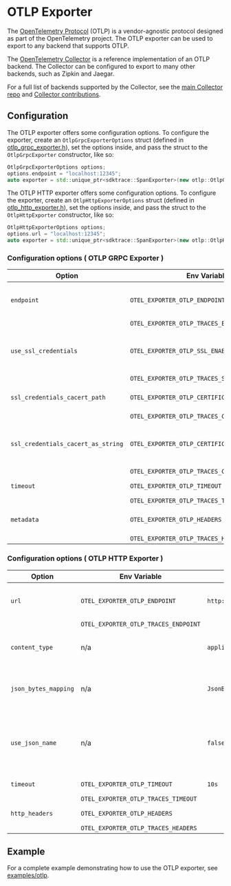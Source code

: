 # OTLP Exporter

The [OpenTelemetry
Protocol](https://github.com/open-telemetry/opentelemetry-specification/blob/main/specification/protocol/README.md)
(OTLP) is a vendor-agnostic protocol designed as part of the OpenTelemetry
project. The OTLP exporter can be used to export to any backend that supports
OTLP.

The [OpenTelemetry
Collector](https://github.com/open-telemetry/opentelemetry-collector) is a
reference implementation of an OTLP backend. The Collector can be configured to
export to many other backends, such as Zipkin and Jaegar.

For a full list of backends supported by the Collector, see the [main Collector
repo](https://github.com/open-telemetry/opentelemetry-collector/tree/main/exporter)
and [Collector
contributions](https://github.com/open-telemetry/opentelemetry-collector-contrib/tree/main/exporter).

## Configuration

The OTLP exporter offers some configuration options. To configure the exporter,
create an `OtlpGrpcExporterOptions` struct (defined in
[otlp_grpc_exporter.h](https://github.com/open-telemetry/opentelemetry-cpp/blob/main/exporters/otlp/include/opentelemetry/exporters/otlp/otlp_grpc_exporter.h)),
set the options inside, and pass the struct to the `OtlpGrpcExporter` constructor,
like so:

```cpp
OtlpGrpcExporterOptions options;
options.endpoint = "localhost:12345";
auto exporter = std::unique_ptr<sdktrace::SpanExporter>(new otlp::OtlpGrpcExporter(options));
```

The OTLP HTTP exporter offers some configuration options. To configure the exporter,
create an `OtlpHttpExporterOptions` struct (defined in
[otlp_http_exporter.h](https://github.com/open-telemetry/opentelemetry-cpp/blob/main/exporters/otlp/include/opentelemetry/exporters/otlp/otlp_http_exporter.h)),
set the options inside, and pass the struct to the `OtlpHttpExporter` constructor,
like so:

```cpp
OtlpHttpExporterOptions options;
options.url = "localhost:12345";
auto exporter = std::unique_ptr<sdktrace::SpanExporter>(new otlp::OtlpHttpExporter(options));
```

### Configuration options ( OTLP GRPC Exporter )

| Option                           | Env Variable                                 | Default               | Description                          |
|----------------------------------|----------------------------------------------|-----------------------|--------------------------------------|
|`endpoint`                        |`OTEL_EXPORTER_OTLP_ENDPOINT`                 |`http://localhost:4317`| The OTLP GRPC endpoint to connect to |
|                                  |`OTEL_EXPORTER_OTLP_TRACES_ENDPOINT`          |                       |                                      |
|`use_ssl_credentials`             |`OTEL_EXPORTER_OTLP_SSL_ENABLE`               | `false`               | Whether the endpoint is SSL enabled  |
|                                  |`OTEL_EXPORTER_OTLP_TRACES_SSL_ENABLE`        |                       |                                      |
|`ssl_credentials_cacert_path`     |`OTEL_EXPORTER_OTLP_CERTIFICATE`              | `""`                  | SSL Certificate file path            |
|                                  |`OTEL_EXPORTER_OTLP_TRACES_CERTIFICATE`       |                       |                                      |
|`ssl_credentials_cacert_as_string`|`OTEL_EXPORTER_OTLP_CERTIFICATE_STRING`       | `""`                  | SSL Certifcate as in-memory string   |
|                                  |`OTEL_EXPORTER_OTLP_TRACES_CERTIFICATE_STRING`|                       |                                      |
|`timeout`                         |`OTEL_EXPORTER_OTLP_TIMEOUT`                  | `10s`                 | GRPC deadline                        |
|                                  |`OTEL_EXPORTER_OTLP_TRACES_TIMEOUT`           |                       |                                      |
|`metadata`                        |`OTEL_EXPORTER_OTLP_HEADERS`                  |                       | Custom metadata for GRPC             |
|                                  |`OTEL_EXPORTER_OTLP_TRACES_HEADERS`           |                       |                                      |

### Configuration options ( OTLP HTTP Exporter )

| Option             | Env Variable                       | Default                         | Description                                                       |
|--------------------|------------------------------------|---------------------------------|-------------------------------------------------------------------|
|`url`               |`OTEL_EXPORTER_OTLP_ENDPOINT`       |`http://localhost:4318/v1/traces`| The OTLP HTTP endpoint to connect to                              |
|                    |`OTEL_EXPORTER_OTLP_TRACES_ENDPOINT`|                                 |                                                                   |
|`content_type`      | n/a                                | `application/json`              | Data format used - JSON or Binary                                 |
|`json_bytes_mapping`| n/a                                | `JsonBytesMappingKind::kHexId`  | Encoding used for trace_id and span_id                            |
|`use_json_name`     | n/a                                | `false`                         | Whether to use json name of protobuf field to set the key of json |
|`timeout`           |`OTEL_EXPORTER_OTLP_TIMEOUT`        | `10s`                           | http timeout                                                      |
|                    |`OTEL_EXPORTER_OTLP_TRACES_TIMEOUT` |                                 |                                                                   |
|`http_headers`      |`OTEL_EXPORTER_OTLP_HEADERS`        |                                 | http headers                                                      |
|                    |`OTEL_EXPORTER_OTLP_TRACES_HEADERS` |                                 |                                                                   |

## Example

For a complete example demonstrating how to use the OTLP exporter, see
[examples/otlp](https://github.com/open-telemetry/opentelemetry-cpp/blob/main/examples/otlp/).
